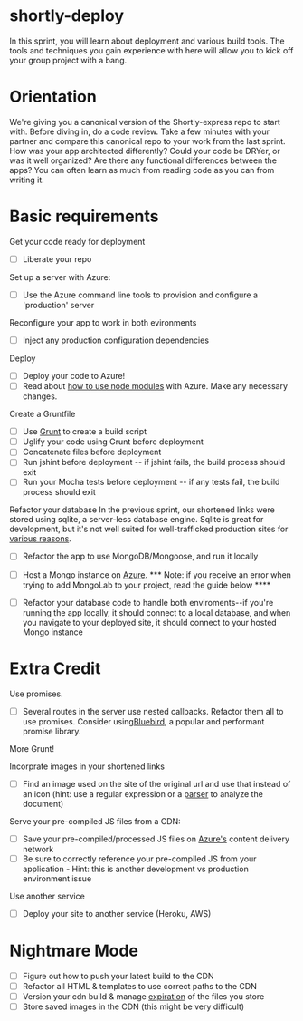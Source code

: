 shortly-deploy
==============

In this sprint, you will learn about deployment and various build tools. The tools and techniques you gain experience with here will allow you to kick off your group project with a bang.

Orientation
===========

We're giving you a canonical version of the Shortly-express repo to start with. Before diving in, do a code review. Take a few minutes with your partner and compare this canonical repo to your work from the last sprint. How was your app architected differently? Could your code be DRYer, or was it well organized? Are there any functional differences between the apps? You can often learn as much from reading code as you can from writing it.

Basic requirements
====================

Get your code ready for deployment
 * [ ] Liberate your repo

Set up a server with Azure:
 * [ ] Use the Azure command line tools to provision and configure a 'production' server

Reconfigure your app to work in both evironments
 * [ ] Inject any production configuration dependencies 

Deploy
 * [ ] Deploy your code to Azure!
 * [ ] Read about [how to use node modules](http://www.windowsazure.com/en-us/documentation/articles/nodejs-use-node-modules-windows-azure-apps/) with Azure. Make any necessary changes. 

Create a Gruntfile 
 * [ ] Use [Grunt](http://gruntjs.com/) to create a build script
 * [ ] Uglify your code using Grunt before deployment
 * [ ] Concatenate files before deployment
 * [ ] Run jshint before deployment -- if jshint fails, the build process should exit
 * [ ] Run your Mocha tests before deployment -- if any tests fail, the build process should exit

Refactor your database 
In the previous sprint, our shortened links were stored using sqlite, a server-less database engine. Sqlite is great for development, but it's not well suited for well-trafficked production sites for [various reasons](http://stackoverflow.com/questions/913067/sqlite-as-a-production-database-for-a-low-traffic-site).
* [ ] Refactor the app to use MongoDB/Mongoose, and run it locally
* [ ] Host a Mongo instance on [Azure](http://www.windowsazure.com/en-us/documentation/articles/store-mongolab-web-sites-nodejs-store-data-mongodb/). *** Note: if you receive an error when trying to add MongoLab to your project, read the guide below ****
* [ ] Refactor your database code to handle both enviroments--if you're running the app locally, it should connect to a local database, and when you navigate to your deployed site, it should connect to your hosted Mongo instance


Extra Credit
=====================

Use promises.
* [ ] Several routes in the server use nested callbacks. Refactor them all to use promises. Consider using[Bluebird](https://github.com/petkaantonov/bluebird), a popular and performant promise library.

More Grunt! 

Incorprate images in your shortened links
 * [ ] Find an image used on the site of the original url and use that instead of an icon (hint: use a regular expression or a [parser](http://stackoverflow.com/questions/7977945/html-parser-on-nodejs) to analyze the document)

Serve your pre-compiled JS files from a CDN:
 * [ ] Save your pre-compiled/processed JS files on [Azure's](http://www.windowsazure.com/en-us/documentation/articles/cdn-how-to-use/) content delivery network
 * [ ] Be sure to correctly reference your pre-compiled JS from your application - Hint: this is another development vs production environment issue

Use another service
 * [ ] Deploy your site to another service (Heroku, AWS)

 Nightmare Mode
 =======================

 * [ ] Figure out how to push your latest build to the CDN
 * [ ] Refactor all HTML & templates to use correct paths to the CDN
 * [ ] Version your cdn build & manage [expiration](http://msdn.microsoft.com/en-us/library/gg680306.aspx) of the files you store
 * [ ] Store saved images in the CDN (this might be very difficult)
